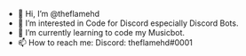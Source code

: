 - 👋 Hi, I’m @theflamehd
- 👀 I’m interested in Code for Discord especially Discord Bots.
- 🌱 I’m currently learning to code my Musicbot.
- 📫 How to reach me: Discord: theflamehd#0001

<!---
theflamehd/theflamehd is a ✨ special ✨ repository because its `README.md` (this file) appears on your GitHub profile.
You can click the Preview link to take a look at your changes.
--->
